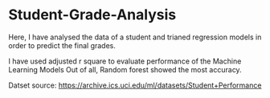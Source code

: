 # Student-Grade-Analysis

Here, I have analysed the data of a student and trianed regression models in order to predict the final grades. 

I have used adjusted r square to evaluate performance of the Machine Learning Models
Out of all, Random forest showed the most accuracy. 

Datset source: https://archive.ics.uci.edu/ml/datasets/Student+Performance
